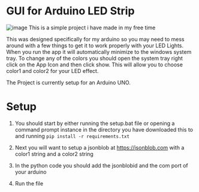 # GUI for Arduino LED Strip


![image](https://github.com/IceyFL/GUI-for-Arduino-LED-Strip/assets/82657910/42585fd4-38b8-431d-bba3-b27e22bf1fbb)
This is a simple project i have made in my free time

This was designed specifically for my arduino so you may need to mess around with a few things to get it to work properly with your LED Lights.
When you run the app it will automatically minimize to the windows system tray. To change any of the colors you should open the system tray right click on the App Icon and then click show. This will allow you to choose color1 and color2 for your LED effect.

The Project is currently setup for an Arduino UNO.


# Setup


1. You should start by either running the setup.bat file or opening a command prompt instance in the directory you have downloaded this to and running ```pip install -r requirements.txt```

2. Next you will want to setup a jsonblob at https://jsonblob.com with a color1 string and a color2 string

3. In the python code you should add the jsonblobid and the com port of your arduino

4. Run the file
